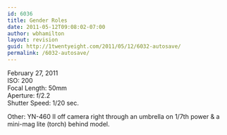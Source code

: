 ```yaml
---
id: 6036
title: Gender Roles
date: 2011-05-12T09:08:02-07:00
author: wbhamilton
layout: revision
guid: http://1twentyeight.com/2011/05/12/6032-autosave/
permalink: /6032-autosave/
---
```

<div>
  <p>
    February 27, 2011<br /> ISO: 200<br /> Focal Length: 50mm<br /> Aperture: f/2.2<br /> Shutter Speed: 1/20 sec.
  </p>
  
  <p>
    Other: YN-460 II off camera right through an umbrella on 1/7th power & a mini-mag lite (torch) behind model.
  </p>
</div>

&nbsp;